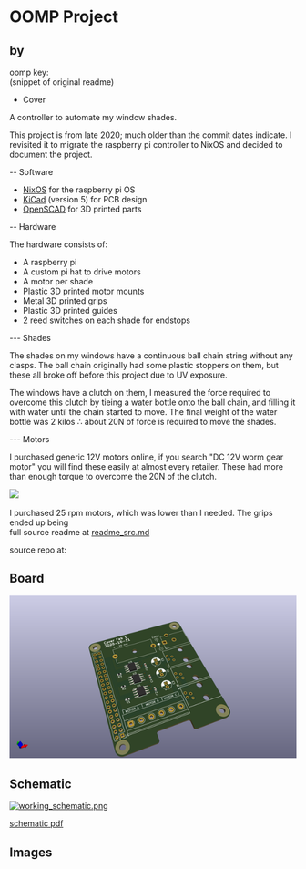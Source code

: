 # OOMP Project  
##   by   
  
oomp key:   
(snippet of original readme)  
  
- Cover  
  
A controller to automate my window shades.  
  
This project is from late 2020; much older than the commit dates indicate.  I revisited it to migrate the raspberry pi controller to NixOS and decided to document the project.  
  
-- Software  
  
* [NixOS](https://nixos.org/) for the raspberry pi OS  
* [KiCad](https://www.kicad.org/) (version 5) for PCB design  
* [OpenSCAD](https://openscad.org/) for 3D printed parts  
  
-- Hardware  
  
The hardware consists of:  
  
* A raspberry pi  
* A custom pi hat to drive motors  
* A motor per shade  
* Plastic 3D printed motor mounts  
* Metal 3D printed grips  
* Plastic 3D printed guides  
* 2 reed switches on each shade for endstops  
  
--- Shades  
  
The shades on my windows have a continuous ball chain string without any clasps.  The ball chain originally had some plastic stoppers on them, but these all broke off before this project due to UV exposure.  
  
The windows have a clutch on them, I measured the force required to overcome this clutch by tieing a water bottle onto the ball chain, and filling it with water until the chain started to move.  The final weight of the water bottle was 2 kilos ∴ about 20N of force is required to move the shades.  
  
--- Motors  
  
I purchased generic 12V motors online, if you search "DC 12V worm gear motor" you will find these easily at almost every retailer.  These had more than enough torque to overcome the 20N of the clutch.  
  
![](./media/motor.jpg)  
  
I purchased 25 rpm motors, which was lower than I needed.  The grips ended up being   
  full source readme at [readme_src.md](readme_src.md)  
  
source repo at: []()  
## Board  
  
[![working_3d.png](working_3d_600.png)](working_3d.png)  
## Schematic  
  
[![working_schematic.png](working_schematic_600.png)](working_schematic.png)  
  
[schematic pdf](working_schematic.pdf)  
## Images  
